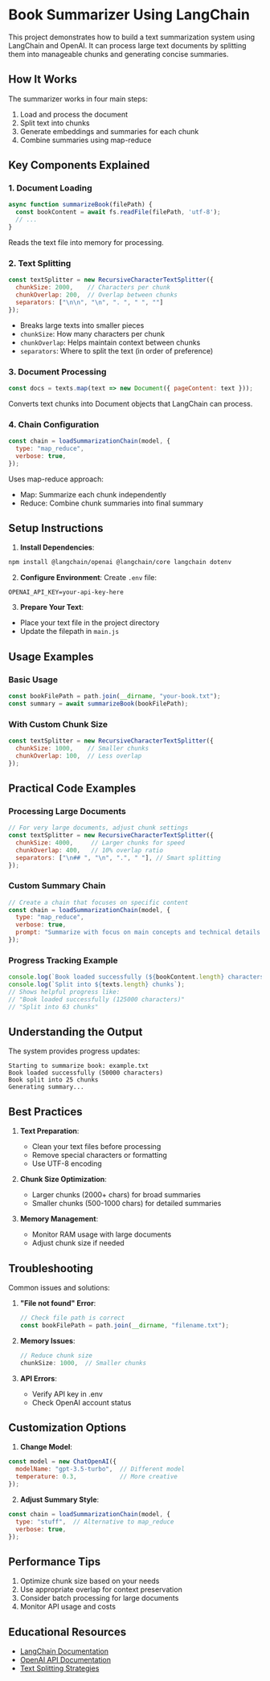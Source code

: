# Book Summarizer Using LangChain

This project demonstrates how to build a text summarization system using LangChain and OpenAI. It can process large text documents by splitting them into manageable chunks and generating concise summaries.

## How It Works

The summarizer works in four main steps:
1. Load and process the document
2. Split text into chunks
3. Generate embeddings and summaries for each chunk
4. Combine summaries using map-reduce

## Key Components Explained

### 1. Document Loading
```javascript
async function summarizeBook(filePath) {
  const bookContent = await fs.readFile(filePath, 'utf-8');
  // ...
}
```
Reads the text file into memory for processing.

### 2. Text Splitting
```javascript
const textSplitter = new RecursiveCharacterTextSplitter({
  chunkSize: 2000,    // Characters per chunk
  chunkOverlap: 200,  // Overlap between chunks
  separators: ["\n\n", "\n", ". ", " ", ""]
});
```
- Breaks large texts into smaller pieces
- `chunkSize`: How many characters per chunk
- `chunkOverlap`: Helps maintain context between chunks
- `separators`: Where to split the text (in order of preference)

### 3. Document Processing
```javascript
const docs = texts.map(text => new Document({ pageContent: text }));
```
Converts text chunks into Document objects that LangChain can process.

### 4. Chain Configuration
```javascript
const chain = loadSummarizationChain(model, {
  type: "map_reduce",
  verbose: true,
});
```
Uses map-reduce approach:
- Map: Summarize each chunk independently
- Reduce: Combine chunk summaries into final summary

## Setup Instructions

1. **Install Dependencies**:
```bash
npm install @langchain/openai @langchain/core langchain dotenv
```

2. **Configure Environment**:
Create `.env` file:
```
OPENAI_API_KEY=your-api-key-here
```

3. **Prepare Your Text**:
- Place your text file in the project directory
- Update the filepath in `main.js`

## Usage Examples

### Basic Usage
```javascript
const bookFilePath = path.join(__dirname, "your-book.txt");
const summary = await summarizeBook(bookFilePath);
```

### With Custom Chunk Size
```javascript
const textSplitter = new RecursiveCharacterTextSplitter({
  chunkSize: 1000,    // Smaller chunks
  chunkOverlap: 100,  // Less overlap
});
```

## Practical Code Examples

### Processing Large Documents
```javascript
// For very large documents, adjust chunk settings
const textSplitter = new RecursiveCharacterTextSplitter({
  chunkSize: 4000,     // Larger chunks for speed
  chunkOverlap: 400,   // 10% overlap ratio
  separators: ["\n## ", "\n", ".", " "], // Smart splitting
});
```

### Custom Summary Chain
```javascript
// Create a chain that focuses on specific content
const chain = loadSummarizationChain(model, {
  type: "map_reduce",
  verbose: true,
  prompt: "Summarize with focus on main concepts and technical details:"
});
```

### Progress Tracking Example
```javascript
console.log(`Book loaded successfully (${bookContent.length} characters)`);
console.log(`Split into ${texts.length} chunks`);
// Shows helpful progress like:
// "Book loaded successfully (125000 characters)"
// "Split into 63 chunks"
```

## Understanding the Output

The system provides progress updates:
```
Starting to summarize book: example.txt
Book loaded successfully (50000 characters)
Book split into 25 chunks
Generating summary...
```



## Best Practices

1. **Text Preparation**:
   - Clean your text files before processing
   - Remove special characters or formatting
   - Use UTF-8 encoding

2. **Chunk Size Optimization**:
   - Larger chunks (2000+ chars) for broad summaries
   - Smaller chunks (500-1000 chars) for detailed summaries

3. **Memory Management**:
   - Monitor RAM usage with large documents
   - Adjust chunk size if needed

## Troubleshooting

Common issues and solutions:

1. **"File not found" Error**:
   ```javascript
   // Check file path is correct
   const bookFilePath = path.join(__dirname, "filename.txt");
   ```

2. **Memory Issues**:
   ```javascript
   // Reduce chunk size
   chunkSize: 1000,  // Smaller chunks
   ```

3. **API Errors**:
   - Verify API key in .env
   - Check OpenAI account status

## Customization Options

1. **Change Model**:
```javascript
const model = new ChatOpenAI({
  modelName: "gpt-3.5-turbo",  // Different model
  temperature: 0.3,            // More creative
});
```

2. **Adjust Summary Style**:
```javascript
const chain = loadSummarizationChain(model, {
  type: "stuff",  // Alternative to map_reduce
  verbose: true,
});
```

## Performance Tips

1. Optimize chunk size based on your needs
2. Use appropriate overlap for context preservation
3. Consider batch processing for large documents
4. Monitor API usage and costs

## Educational Resources

- [LangChain Documentation](https://js.langchain.com/docs)
- [OpenAI API Documentation](https://platform.openai.com/docs)
- [Text Splitting Strategies](https://js.langchain.com/docs/modules/data_connection/document_transformers/)

